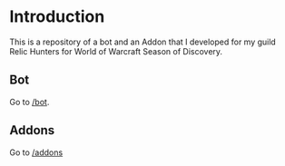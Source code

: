 # Introduction

This is a repository of a bot and an Addon that I developed for my guild Relic Hunters for World of Warcraft Season of Discovery.

## Bot
Go to [/bot](./bot).

## Addons
Go to [/addons](./addons)
